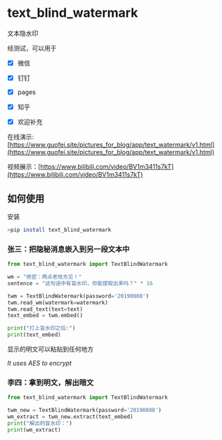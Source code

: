 # text_blind_watermark

文本隐水印

经测试，可以用于
- [x] 微信
- [x] 钉钉
- [x] pages
- [x] 知乎  
- [x] 欢迎补充


在线演示: [https://www.guofei.site/pictures_for_blog/app/text_watermark/v1.html](https://www.guofei.site/pictures_for_blog/app/text_watermark/v1.html)

视频展示：[https://www.bilibili.com/video/BV1m3411s7kT](https://www.bilibili.com/video/BV1m3411s7kT)

## 如何使用

安装

```bash
>pip install text_blind_watermark
```

### 张三：把隐秘消息嵌入到另一段文本中

```python
from text_blind_watermark import TextBlindWatermark

wm = "绝密：两点老地方见！"
sentence = "这句话中有盲水印，你能提取出来吗？" * 16

twm = TextBlindWatermark(password='20190808')
twm.read_wm(watermark=watermark)
twm.read_text(text=text)
text_embed = twm.embed()

print("打上盲水印之后:")
print(text_embed)
```

显示的明文可以粘贴到任何地方

*It uses AES to encrypt*

### 李四：拿到明文，解出暗文

```python
from text_blind_watermark import TextBlindWatermark

twm_new = TextBlindWatermark(password='20190808')
wm_extract = twm_new.extract(text_embed)
print("解出的盲水印：")
print(wm_extract)
```

